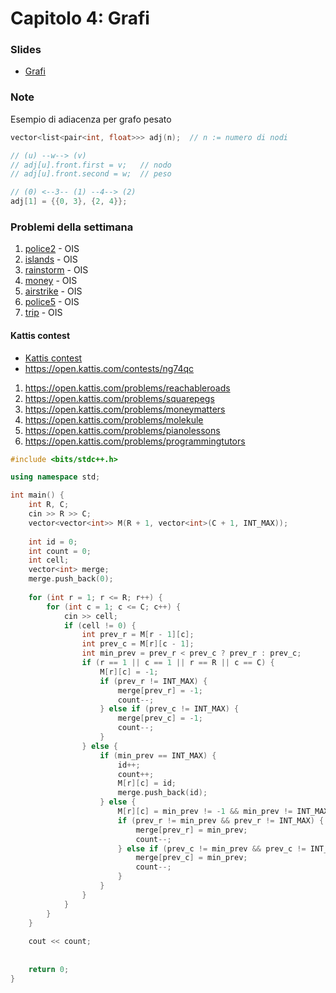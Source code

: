 # Capitolo 4: Grafi

### Slides

- [Grafi](http://disi.unitn.it/~montreso/asd/slides/09-grafi.pdf "Montresor")



### Note

Esempio di adiacenza per grafo pesato
```c++
vector<list<pair<int, float>>> adj(n);  // n := numero di nodi

// (u) --w--> (v)
// adj[u].front.first = v;   // nodo
// adj[u].front.second = w;  // peso

// (0) <--3-- (1) --4--> (2)
adj[1] = {{0, 3}, {2, 4}};
```


### Problemi della settimana

1. [police2](https://training.olinfo.it/#/task/ois_police2/statement "oii") - OIS
2. [islands](https://training.olinfo.it/#/task/ois_islands/statement "oii") - OIS
3. [rainstorm](https://training.olinfo.it/#/task/ois_rainstorm/statement "oii") - OIS
4. [money](https://training.olinfo.it/#/task/ois_money/statement "oii") - OIS
5. [airstrike](https://training.olinfo.it/#/task/ois_airstrike/statement "oii") - OIS
6. [police5](https://training.olinfo.it/#/task/ois_police5/statement "oii") - OIS
7. [trip](https://training.olinfo.it/#/task/ois_trip/statement "oii") - OIS

#### Kattis contest
- [Kattis contest](https://open.kattis.com/contests/z4dra4/problems)
- https://open.kattis.com/contests/ng74qc


1. https://open.kattis.com/problems/reachableroads
2. https://open.kattis.com/problems/squarepegs
3. https://open.kattis.com/problems/moneymatters
4. https://open.kattis.com/problems/molekule
5. https://open.kattis.com/problems/pianolessons
6. https://open.kattis.com/problems/programmingtutors

```c++
#include <bits/stdc++.h>

using namespace std;

int main() {
    int R, C;
    cin >> R >> C;
    vector<vector<int>> M(R + 1, vector<int>(C + 1, INT_MAX));
    
    int id = 0;
    int count = 0;
    int cell;
    vector<int> merge;
    merge.push_back(0);
    
    for (int r = 1; r <= R; r++) {
        for (int c = 1; c <= C; c++) {
            cin >> cell;
            if (cell != 0) {
                int prev_r = M[r - 1][c];
                int prev_c = M[r][c - 1];
                int min_prev = prev_r < prev_c ? prev_r : prev_c;
                if (r == 1 || c == 1 || r == R || c == C) {
                    M[r][c] = -1;
                    if (prev_r != INT_MAX) {
                        merge[prev_r] = -1;
                        count--;
                    } else if (prev_c != INT_MAX) {
                        merge[prev_c] = -1;
                        count--;
                    }
                } else {
                    if (min_prev == INT_MAX) {
                        id++;
                        count++;
                        M[r][c] = id;
                        merge.push_back(id);
                    } else {
                        M[r][c] = min_prev != -1 && min_prev != INT_MAX ? merge[min_prev] : min_prev;
                        if (prev_r != min_prev && prev_r != INT_MAX) {
                            merge[prev_r] = min_prev;
                            count--;
                        } else if (prev_c != min_prev && prev_c != INT_MAX) {
                            merge[prev_c] = min_prev;
                            count--;
                        }
                    }
                }
            }
        }
    }
    
    cout << count;
    
    
    return 0;
}
```
